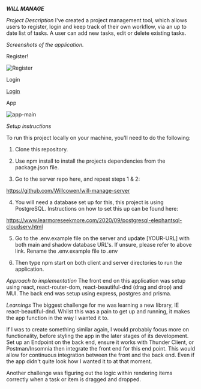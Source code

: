 ***WILL MANAGE***

*Project Description*
I've created a project management tool, which allows users to register, login and keep track of their own workflow, via an up to date list of tasks. A user can add new tasks, edit or delete existing tasks.

*Screenshots of the application.*

Register!

![Register](https://user-images.githubusercontent.com/91130907/170462471-68115ba0-f660-415e-a501-862c79c429dd.png)

Login

[Login](https://user-images.githubusercontent.com/91130907/170462304-286f4bba-1e0c-444a-81e1-78d5f4b00855.png)

App

![app-main](https://user-images.githubusercontent.com/91130907/170462496-ed39b0cc-d203-4814-992d-22fc57418296.png)

*Setup instructions*

To run this project locally on your machine, you'll need to do the following:

1. Clone this repository.

2. Use npm install to install the projects dependencies from the package.json file.

3. Go to the server repo here, and repeat steps 1 & 2: 

 https://github.com/Willcowen/will-manage-server

4. You will need a database set up for this, this project is using PostgreSQL. Instructions on how to set this up can be found here:

 https://www.learmoreseekmore.com/2020/09/postgresql-elephantsql-cloudserv.html

5. Go to the .env.example file on the server and update [YOUR-URL] with both main and shadow database URL's. If unsure, please refer to above link. Rename the .env.example file to .env

6. Then type npm start on both client and server directories to run the application.

*Approach to implementation*
The front end on this application was setup using react, react-router-dom, react-beautiful-dnd (drag and drop) and MUI. The back end was setup using express, postgres and prisma.

*Learnings*
The biggest challenge for me was learning a new library, IE react-beautiful-dnd. Whilst this was a pain to get up and running, it makes the app function in the way I wanted it to.

If I was to create something similar again, I would probably focus more on functionality, before styling the app in the later stages of its development. Set up an Endpoint on the back end, ensure it works with Thunder Client, or Postman/Insomnia then integrate the front end for this end point. This would allow for continuous integration between the front and the back end. Even if the app didn't quite look how I wanted it to at that moment. 

Another challenge was figuring out the logic within rendering items correctly when a task or item is dragged and dropped.
